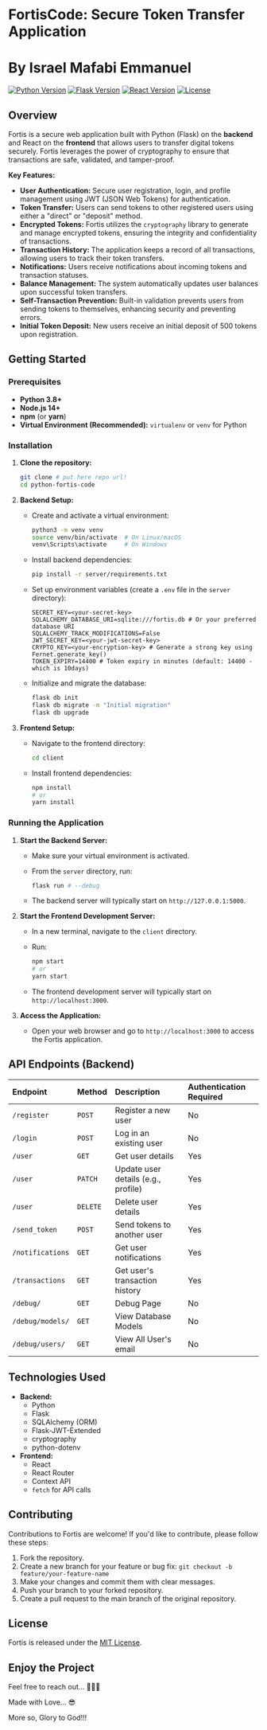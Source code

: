 # Fortis**Code**: Secure Token Transfer Application

# By Israel Mafabi Emmanuel

[![Python Version](https://img.shields.io/badge/python-3.8%2B-blue.svg)](https://www.python.org/downloads/)
[![Flask Version](https://img.shields.io/badge/flask-2.x-green.svg)](https://flask.palletsprojects.com/)
[![React Version](https://img.shields.io/badge/react-17%2B-blue.svg)](https://reactjs.org/)
[![License](https://img.shields.io/badge/license-MIT-yellow.svg)](https://opensource.org/licenses/MIT)

## Overview

Fortis is a secure web application built with Python (Flask) on the **backend** and React on the **frontend** that allows users to transfer digital tokens securely. Fortis leverages the power of cryptography to ensure that transactions are safe, validated, and tamper-proof.

**Key Features:**

*   **User Authentication:** Secure user registration, login, and profile management using JWT (JSON Web Tokens) for authentication.
*   **Token Transfer:** Users can send tokens to other registered users using either a "direct" or "deposit" method.
*   **Encrypted Tokens:**  Fortis utilizes the `cryptography` library to generate and manage encrypted tokens, ensuring the integrity and confidentiality of transactions.
*   **Transaction History:**  The application keeps a record of all transactions, allowing users to track their token transfers.
*   **Notifications:** Users receive notifications about incoming tokens and transaction statuses.
*   **Balance Management:**  The system automatically updates user balances upon successful token transfers.
*   **Self-Transaction Prevention:**  Built-in validation prevents users from sending tokens to themselves, enhancing security and preventing errors.
*   **Initial Token Deposit:** New users receive an initial deposit of 500 tokens upon registration.

## Getting Started

### Prerequisites

*   **Python 3.8+**
*   **Node.js 14+**
*   **npm** (or **yarn**)
*   **Virtual Environment (Recommended):** `virtualenv` or `venv` for Python

### Installation

1. **Clone the repository:**

    ```bash
    git clone # put here repo url!
    cd python-fortis-code
    ```

2. **Backend Setup:**

    *   Create and activate a virtual environment:

        ```bash
        python3 -m venv venv
        source venv/bin/activate  # On Linux/macOS
        venv\Scripts\activate     # On Windows
        ```

    *   Install backend dependencies:

        ```bash
        pip install -r server/requirements.txt
        ```

    *   Set up environment variables (create a `.env` file in the `server` directory):

        ```
        SECRET_KEY=<your-secret-key>
        SQLALCHEMY_DATABASE_URI=sqlite:///fortis.db # Or your preferred database URI
        SQLALCHEMY_TRACK_MODIFICATIONS=False
        JWT_SECRET_KEY=<your-jwt-secret-key>
        CRYPTO_KEY=<your-encryption-key> # Generate a strong key using Fernet.generate_key()
        TOKEN_EXPIRY=14400 # Token expiry in minutes (default: 14400 - which is 10days)
        ```

    *   Initialize and migrate the database:

        ```bash
        flask db init
        flask db migrate -m "Initial migration"
        flask db upgrade
        ```

3. **Frontend Setup:**

    *   Navigate to the frontend directory:

        ```bash
        cd client
        ```

    *   Install frontend dependencies:

        ```bash
        npm install
        # or
        yarn install
        ```

### Running the Application

1. **Start the Backend Server:**

    *   Make sure your virtual environment is activated.
    *   From the `server` directory, run:

        ```bash
        flask run # --debug
        ```

    *   The backend server will typically start on `http://127.0.0.1:5000`.

2. **Start the Frontend Development Server:**

    *   In a new terminal, navigate to the `client` directory.
    *   Run:

        ```bash
        npm start
        # or
        yarn start
        ```

    *   The frontend development server will typically start on `http://localhost:3000`.

3. **Access the Application:**

    *   Open your web browser and go to `http://localhost:3000` to access the Fortis application.

## API Endpoints (Backend)

| Endpoint         | Method   | Description                         | Authentication Required |
| :--------------- | :------- | :---------------------------------- | :---------------------- |
| `/register`      | `POST`   | Register a new user                 | No                      |
| `/login`         | `POST`   | Log in an existing user             | No                      |
| `/user`          | `GET`    | Get user details                    | Yes                     |
| `/user`          | `PATCH`  | Update user details (e.g., profile) | Yes                     |
| `/user`          | `DELETE` | Delete user details                 | Yes                     |
| `/send_token`    | `POST`   | Send tokens to another user         | Yes                     |
| `/notifications` | `GET`    | Get user notifications              | Yes                     |
| `/transactions`  | `GET`    | Get user's transaction history      | Yes                     |
| `/debug/`        | `GET`    | Debug Page                          | No                      |
| `/debug/models/` | `GET`    | View Database Models                | No                      |
| `/debug/users/`  | `GET`    | View All User's email               | No                      |

## Technologies Used

*   **Backend:**
    *   Python
    *   Flask
    *   SQLAlchemy (ORM)
    *   Flask-JWT-Extended
    *   cryptography
    *   python-dotenv
*   **Frontend:**
    *   React
    *   React Router
    *   Context API
    *   `fetch` for API calls

## Contributing

Contributions to Fortis are welcome! If you'd like to contribute, please follow these steps:

1. Fork the repository.
2. Create a new branch for your feature or bug fix: `git checkout -b feature/your-feature-name`
3. Make your changes and commit them with clear messages.
4. Push your branch to your forked repository.
5. Create a pull request to the main branch of the original repository.

## License

Fortis is released under the [MIT License](https://opensource.org/licenses/MIT).

## Enjoy the Project

Feel free to reach out... 🤭😍😉

Made with Love... 😎

More so, Glory to God!!!